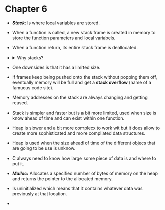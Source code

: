 # Chapter 6

- ***Stack***: Is where local variables are stored.

- When a function is called, a new stack frame is created in memory to store
  the function parameters and local variabels.

- When a function return, its entire stack frame is deallocated.

- <details>
  <summary>Why stacks?</summary>

    - *Efficient Pointer Managment:* Stack "allocation" is just a quick increment
      or decrement of the stack pointer, which is extremely fast.

    - *Cache-Friendly Memory Access:* Stack memory is stored in a contiguous
    block, enhancing cache performance due to spatial locality.

    - *Automatic Memory Managment:* Stack memory is managed automatically as
    functions are called and as they return.

    - *Inherent Thread Safety*: Each theread has its own stack. Heap allocations
    require synchronization mechanisms when used concurrenty, potencially
    introducing overhead.
  </details>

- One downsides is that it has a limited size.

- If frames keep being pushed onto the stack without popping them off, eventually
  memory will be full and get a **stack overflow** (name of a famuous code site).

- Memory addresses on the stack are always changing and getting reused.

- Stack is simpler and faster but is a bit more limited, used when size is know
  ahead of time and can exist within one function.

- Heap is slower and a bit more complecx to work wit but it does allow to create
  more sophisticated and more compliated data structures.

- Heap is used when the size ahead of time of the different objecs that are going
  to be use is unknow.

- C always need to know how large some piece of data is and where to put it.

- ***Malloc:*** Allocates a specified number of bytes of memory on the heap and
  returns the pointer to the allocated memory.

- Is uninitialized which means that it contains whatever data was previously at
  that location.

- 
